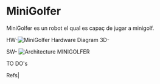 # MiniGolfer
MiniGolfer es un robot el qual es capaç de jugar a minigolf.





HW-![MiniGolfer Hardware Diagram](./.png)
3D-

SW-
![Architecture MINIGOLFER](https://github.com/ArnauAlti/ProjecteRobtica/assets/123361685/37d9040e-9104-4252-9a33-a133efc04ff0)


TO DO's

Refs|

